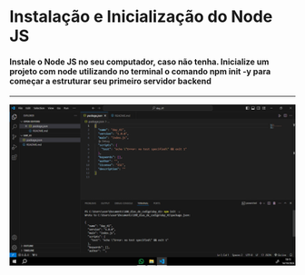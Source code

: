 # Instalação e Inicialização do Node JS

#### Instale o Node JS no seu computador, caso não tenha. Inicialize um projeto com node utilizando no terminal o comando npm init -y para começar a estruturar seu primeiro servidor backend
<hr>
<img src="./img/1.png">